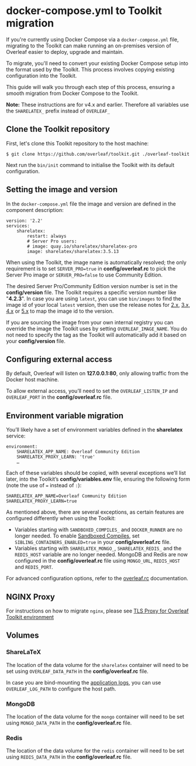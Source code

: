 # docker-compose.yml to Toolkit migration #

If you're currently using Docker Compose via a `docker-compose.yml` file, migrating to the Toolkit can make running an on-premises version of Overleaf easier to deploy, upgrade and maintain.

To migrate, you'll need to convert your existing Docker Compose setup into the format used by the Toolkit. This process involves copying existing configuration into the Toolkit.

This guide will walk you through each step of this process, ensuring a smooth migration from Docker Compose to the Toolkit.

**Note:** These instructions are for v4.x and earlier. Therefore all variables use the `SHARELATEX_` prefix instead of `OVERLEAF_`

## Clone the Toolkit repository ##

First, let's clone this Toolkit repository to the host machine:
```
$ git clone https://github.com/overleaf/toolkit.git ./overleaf-toolkit
```
Next run the `bin/init` command to initialise the Toolkit with its default configuration.

## Setting the image and version ##

In the `docker-compose.yml` file the image and version are defined in the component description:

```
version: '2.2'
services:
    sharelatex:
        restart: always
        # Server Pro users:
        # image: quay.io/sharelatex/sharelatex-pro
        image: sharelatex/sharelatex:3.5.13
```

When using the Toolkit, the image name is automatically resolved; the only requirement is to set `SERVER_PRO=true` in **config/overleaf.rc** to pick the Server Pro image or `SERVER_PRO=false` to use Community Edition.

The desired Server Pro/Community Edition version number is set in the **config/version** file. The Toolkit requires a specific version number like "**4.2.3**". In case you are using `latest`, you can use `bin/images` to find the image id of your local `latest` version, then use the release notes for [2.x](https://github.com/overleaf/overleaf/wiki/Release-Notes-2.0), [3.x](https://github.com/overleaf/overleaf/wiki/Release-Notes-3.x.x), [4.x](https://github.com/overleaf/overleaf/wiki/Release-Notes--4.x.x) or [5.x](https://github.com/overleaf/overleaf/wiki/Release-Notes-5.x.x) to map the image id to the version.

If you are sourcing the image from your own internal registry you can override the image the Toolkit uses by setting `OVERLEAF_IMAGE_NAME`. You do not need to specify the tag as the Toolkit will automatically add it based on your **config/version** file.

## Configuring external access ##

By default, Overleaf will listen on **127.0.0.1:80**, only allowing traffic from the Docker host machine.

To allow external access, you’ll need to set the `OVERLEAF_LISTEN_IP` and `OVERLEAF_PORT` in the **config/overleaf.rc** file.

## Environment variable migration ##

You’ll likely have a set of environment variables defined in the **sharelatex** service:

```
environment:
    SHARELATEX_APP_NAME: Overleaf Community Edition
    SHARELATEX_PROXY_LEARN: 'true'
    …
```

Each of these variables should be copied, with several exceptions we’ll list later, into the Toolkit’s **config/variables.env** file, ensuring the following form (note the use of `=` instead of `:`):

```
SHARELATEX_APP_NAME=Overleaf Community Edition
SHARELATEX_PROXY_LEARN=true
```

As mentioned above, there are several exceptions, as certain features are configured differently when using the Toolkit:

- Variables starting with `SANDBOXED_COMPILES_` and `DOCKER_RUNNER` are no longer needed. To enable [Sandboxed Compiles](./sandboxed-compiles.md), set `SIBLING_CONTAINERS_ENABLED=true` in your **config/overleaf.rc** file.
- Variables starting with `SHARELATEX_MONGO_`, `SHARELATEX_REDIS_` and the `REDIS_HOST` variable are no longer needed. MongoDB and Redis are now configured in the **config/overleaf.rc** file using  `MONGO_URL`, `REDIS_HOST` and `REDIS_PORT`.

For advanced configuration options, refer to the [overleaf.rc](./overleaf-rc.md) documentation.

## NGINX Proxy ##

For instructions on how to migrate `nginx`, please see [TLS Proxy for Overleaf Toolkit environment](tls-proxy.md)

## Volumes ##

### ShareLaTeX ###

The location of the data volume for the `sharelatex` container will need to be set using `OVERLEAF_DATA_PATH` in the **config/overleaf.rc** file.

In case you are bind-mounting the [application logs](https://github.com/overleaf/overleaf/wiki/Log-files), you can use `OVERLEAF_LOG_PATH` to configure the host path.

### MongoDB ###

The location of the data volume for the `mongo` container will need to be set using `MONGO_DATA_PATH` in the **config/overleaf.rc** file.

### Redis ###

The location of the data volume for the `redis` container will need to be set using `REDIS_DATA_PATH` in the **config/overleaf.rc** file.
